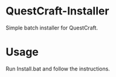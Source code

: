 # QuestCraft-Installer
Simple batch installer for QuestCraft.

# Usage
Run Install.bat and follow the instructions.
